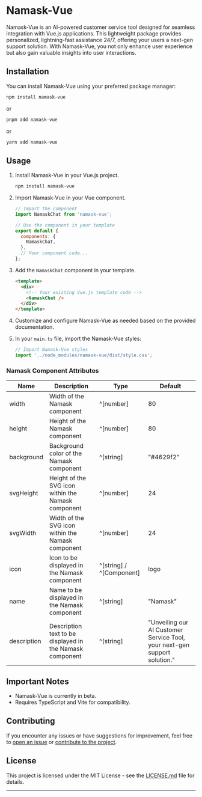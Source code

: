

# Namask-Vue

Namask-Vue is an AI-powered customer service tool designed for seamless integration with Vue.js applications. This lightweight package provides personalized, lightning-fast assistance 24/7, offering your users a next-gen support solution. With Namask-Vue, you not only enhance user experience but also gain valuable insights into user interactions.

## Installation

You can install Namask-Vue using your preferred package manager:

```bash
npm install namask-vue
```

or

```bash
pnpm add namask-vue
```

or

```bash
yarn add namask-vue
```

## Usage

1. Install Namask-Vue in your Vue.js project.

   ```bash
   npm install namask-vue
   ```

2. Import Namask-Vue in your Vue component.

   ```javascript
   // Import the component
   import NamaskChat from 'namask-vue';

   // Use the component in your template
   export default {
     components: {
       NamaskChat,
     },
     // Your component code...
   };
   ```

3. Add the `NamaskChat` component in your template.

   ```html
   <template>
     <div>
       <!-- Your existing Vue.js template code -->
       <NamaskChat />
     </div>
   </template>
   ```

4. Customize and configure Namask-Vue as needed based on the provided documentation.

5. In your `main.ts` file, import the Namask-Vue styles:

   ```typescript
   // Import Namask-Vue styles
   import '../node_modules/namask-vue/dist/style.css';
   ```

### Namask Component Attributes

| Name        | Description                                                                | Type                                       | Default                                                                 |
| ----------- | -------------------------------------------------------------------------- | ------------------------------------------ | ----------------------------------------------------------------------- |
| width       | Width of the Namask component                                              | ^[number]                                  | 80                                                                      |
| height      | Height of the Namask component                                             | ^[number]                                  | 80                                                                      |
| background  | Background color of the Namask component                                  | ^[string]                                  | "#4629f2"                                                               |
| svgHeight   | Height of the SVG icon within the Namask component                        | ^[number]                                  | 24                                                                      |
| svgWidth    | Width of the SVG icon within the Namask component                         | ^[number]                                  | 24                                                                      |
| icon        | Icon to be displayed in the Namask component                               | ^[string] / ^[Component]                   | logo                                                                    |
| name        | Name to be displayed in the Namask component                               | ^[string]                                  | "Namask"                                                                |
| description | Description text to be displayed in the Namask component                   | ^[string]                                  | "Unveiling our AI Customer Service Tool, your next-gen support solution." |

## Important Notes

- Namask-Vue is currently in beta.
- Requires TypeScript and Vite for compatibility.

## Contributing

If you encounter any issues or have suggestions for improvement, feel free to [open an issue](https://github.com/itsalimanuel/namask-vue/issues) or [contribute to the project](https://github.com/itsalimanuel/namask-vue.git).

## License

This project is licensed under the MIT License - see the [LICENSE.md](LICENSE.md) file for details.

---

